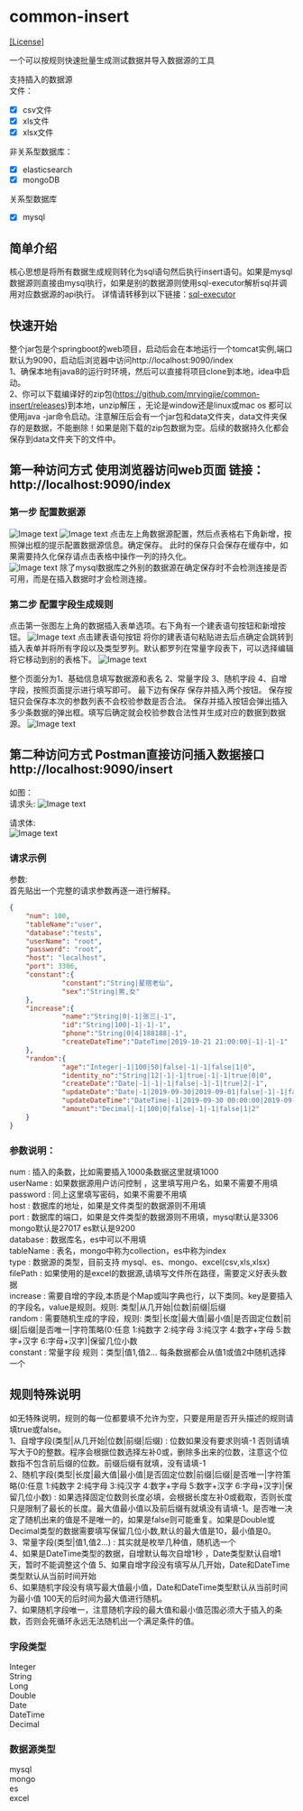 # common-insert

[[License]](./LICENSE)

一个可以按规则快速批量生成测试数据并导入数据源的工具  

支持插入的数据源  
文件：

- [x] csv文件
- [x] xls文件
- [x] xlsx文件

非关系型数据库：

- [x] elasticsearch
- [x] mongoDB

关系型数据库
- [x] mysql  
## 简单介绍
核心思想是将所有数据生成规则转化为sql语句然后执行insert语句。如果是mysql数据源则直接由mysql执行，如果是别的数据源则使用sql-executor解析sql并调用对应数据源的api执行。
详情请转移到以下链接：[sql-executor](https://github.com/mryingjie/sql-executor)

## 快速开始  
整个jar包是个springboot的web项目，启动后会在本地运行一个tomcat实例,端口默认为9090，启动后浏览器中访问http://localhost:9090/index     
1、确保本地有java8的运行时环境，然后可以直接将项目clone到本地，idea中启动。  
2、你可以下载编译好的zip包(https://github.com/mryingjie/common-insert/releases)到本地，unzip解压 ，无论是window还是linux或mac os 都可以使用java -jar命令启动。注意解压后会有一个jar包和data文件夹，data文件夹保存的是数据，不能删除！如果是刚下载的zip包数据为空。后续的数据持久化都会保存到data文件夹下的文件中。

## 第一种访问方式 使用浏览器访问web页面 链接：http://localhost:9090/index
### 第一步 配置数据源
![Image text](./2019-10-18_16-32-34.png)
![Image text](./20191018_163530_923.png)
点击左上角数据源配置，然后点表格右下角新增，按照弹出框的提示配置数据源信息。确定保存。 此时的保存只会保存在缓存中，如果需要持久化保存请点击表格中操作一列的持久化。   
![Image text](./20191018_163720_945.png)
除了mysql数据库之外别的数据源在确定保存时不会检测连接是否可用，而是在插入数据时才会检测连接。
### 第二步 配置字段生成规则
点击第一张图左上角的数据插入表单选项。右下角有一个建表语句按钮和新增按钮。
![Image text](./sp20191018_164433_101.png)
点击建表语句按钮 将你的建表语句粘贴进去后点确定会跳转到插入表单并将所有字段以及类型罗列。默认都罗列在常量字段表下，可以选择编辑将它移动到别的表格下。
![Image text](./sp20191018_164706_705.png)

整个页面分为1、基础信息填写数据源和表名  2、常量字段  3、随机字段  4、自增字段，按照页面提示进行填写即可。 最下边有保存  保存并插入两个按钮。  保存按钮只会保存本次的参数列表不会校验参数是否合法。  保存并插入按钮会弹出插入多少条数据的弹出框。填写后确定就会校验参数合法性并生成对应的数据到数据源。
![Image text](./sp20191018_165405_274.png)


## 第二种访问方式 Postman直接访问插入数据接口http://localhost:9090/insert
如图：  
请求头:
![Image text](./1569726339841.jpg)

请求体:  
![Image text](./1569726455066.jpg)

### 请求示例
参数:  
首先贴出一个完整的请求参数再逐一进行解释。  
```json
{
    "num": 100,
    "tableName":"user",
    "database":"tests",
    "userName": "root",
    "password": "root",
    "host": "localhost",
    "port": 3306,
    "constant":{
             "constant":"String|星宿老仙",
             "sex":"String|男,女"
    },
    "increase":{
             "name":"String|0|-1|张三|-1",
             "id":"String|100|-1|-1|-1",
             "phone":"String|0|4|188188|-1",
             "createDateTime":"DateTime|2019-10-21 21:00:00|-1|-1|-1"
    },
    "random":{
             "age":"Integer|-1|100|50|false|-1|-1|false|1|0",
             "identity_no":"String|12|-1|-1|true|-1|-1|true|0|0",
             "createDate":"Date|-1|-1|-1|false|-1|-1|true|2|-1",
             "updateDate":"Date|-1|2019-09-30|2019-09-01|false|-1|-1|false|2|-1",
             "updateDateTime":"DateTime|-1|2019-09-30 00:00:00|2019-09-01 00:00:00|false|-1|-1|false|0|-1",
             "amount":"Decimal|-1|100|0|false|-1|-1|false|1|2"
    }
}
```
### 参数说明：  
num : 插入的条数，比如需要插入1000条数据这里就填1000  
userName : 如果数据源用户访问控制 ，这里填写用户名，如果不需要不用填  
password : 同上这里填写密码，如果不需要不用填  
host : 数据库的地址，如果是文件类型的数据源则不用填  
port : 数据库的端口，如果是文件类型的数据源则不用填，mysql默认是3306 mongo默认是27017 es默认是9200  
database : 数据库名，es中可以不用填  
tableName : 表名，mongo中称为collection，es中称为index  
type : 数据源的类型，目前支持 mysql、es、mongo、excel(csv,xls,xlsx)  
filePath : 如果使用的是excel的数据源,请填写文件所在路径，需要定义好表头数据  
increase : 需要自增的字段,本质是个Map或叫字典也行，以下类同。key是要插入的字段名，value是规则。规则: 类型|从几开始|位数|前缀|后缀  
random : 需要随机生成的字段，规则: 类型|长度|最大值|最小值|是否固定位数|前缀|后缀|是否唯一|字符策略(0:任意 1:纯数字 2:纯字母 3:纯汉字 4:数字+字母 5:数字+汉字 6:字母+汉字)|保留几位小数  
constant : 常量字段 规则：类型|值1,值2... 每条数据都会从值1或值2中随机选择一个

## 规则特殊说明
如无特殊说明，规则的每一位都要填不允许为空，只要是用是否开头描述的规则请填true或false。  
1、自增字段(类型|从几开始|位数|前缀|后缀) : 位数如果没有要求则填-1 否则请填写大于0的整数。程序会根据位数选择左补0或，删除多出来的位数，注意这个位数指不包含前后缀的位数。前缀后缀有就填，没有请填-1  
2、随机字段(类型|长度|最大值|最小值|是否固定位数|前缀|后缀|是否唯一|字符策略(0:任意 1:纯数字 2:纯字母 3:纯汉字 4:数字+字母 5:数字+汉字 6:字母+汉字)|保留几位小数) : 如果选择固定位数则长度必填，会根据长度左补0或截取，否则长度只是限制了最长的长度。最大值最小值以及前后缀有就填没有请填-1。是否唯一决定了随机出来的值是不是唯一的，如果是false则可能重复。如果是Double或Decimal类型的数据需要填写保留几位小数,默认的最大值是10，最小值是0。  
3、常量字段(类型|值1,值2...) : 其实就是枚举几种值，随机选一个  
4、如果是DateTime类型的数据，自增默认每次自增1秒 ，Date类型默认自增1天，暂时不能调整这个值 
5、如果自增字段没有填写从几开始，Date和DateTime类型默认从当前时间开始  
6、如果随机字段没有填写最大值最小值，Date和DateTime类型默认从当前时间为最小值 100天的后时间为最大值进行随机。  
7、如果随机字段唯一，注意随机字段的最大值和最小值范围必须大于插入的条数，否则会死循环永远无法随机出一个满足条件的值。


### 字段类型
Integer  
String  
Long  
Double  
Date  
DateTime  
Decimal

### 数据源类型
mysql  
mongo  
es  
excel
